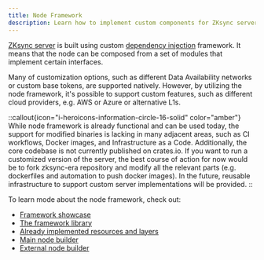 ```yaml
---
title: Node Framework
description: Learn how to implement custom components for ZKsync server.
---
```


[ZKsync server](/zk-stack/components/server) is built using custom [dependency injection](https://en.wikipedia.org/wiki/Dependency_injection) framework.
It means that the node can be composed from a set of modules that implement certain interfaces.

Many of customization options, such as different Data Availability networks or custom base tokens, are supported natively.
However, by utilizing the node framework, it's possible to support custom features, such as different cloud providers, e.g. AWS or Azure or
alternative L1s.

::callout{icon="i-heroicons-information-circle-16-solid" color="amber"}
While node framework is already functional and can be used today, the support for modified binaries is lacking in many adjacent areas, such as
CI workflows, Docker images, and Infrastructure as a Code. Additionally, the core codebase is not currently published on crates.io. If you want
to run a customized version of the server, the best course of action for now would be to fork zksync-era repository and modify all the relevant
parts (e.g. dockerfiles and automation to push docker images). In the future, reusable infrastructure to support custom server implementations
will be provided.
::

To learn mode about the node framework, check out:

- [Framework showcase](https://github.com/matter-labs/zksync-era/blob/main/core/node/node_framework/examples/showcase.rs)
- [The framework library](https://github.com/matter-labs/zksync-era/blob/main/core/node/node_framework/src/lib.rs)
- [Already implemented resources and layers](https://github.com/matter-labs/zksync-era/tree/main/core/node/node_framework/src/implementations)
- [Main node builder](https://github.com/matter-labs/zksync-era/blob/main/core/bin/zksync_server/src/node_builder.rs)
- [External node builder](https://github.com/matter-labs/zksync-era/blob/main/core/bin/external_node/src/node_builder.rs)
